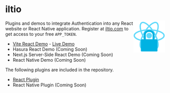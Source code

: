 # iltio

<img align="right" src="https://github.com/tobua/iltio/raw/main/plugin/logo.png" width="20%" alt="iltio Authentication Service" />

Plugins and demos to integrate Authentication into any React website or React Native application. Register at [iltio.com](https://iltio.com) to get access to your free `APP_TOKEN`.

- [Vite React Demo](https://github.com/tobua/iltio/tree/main/demo) - [Live Demo](https://iltio-demo.vercel.app)
- Hasura React Demo (Coming Soon)
- Next.js Server-Side React Demo (Coming Soon)
- React Native Demo (Coming Soon)

The following plugins are included in the repository.

- [React Plugin](https://github.com/tobua/iltio/tree/main/plugin)
- React Native Plugin (Coming Soon)
